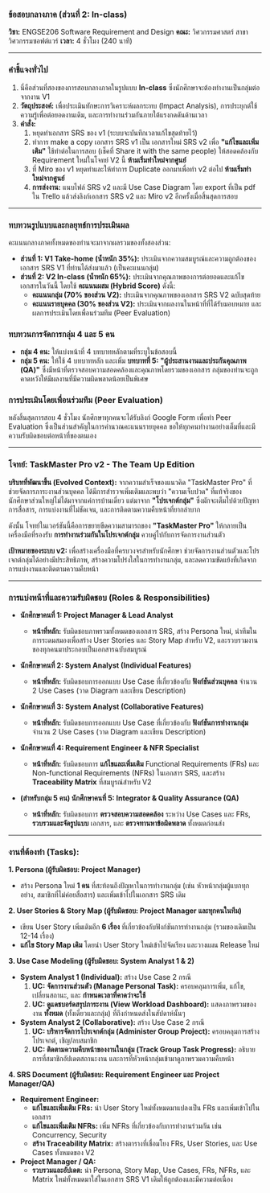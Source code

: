 ### **ข้อสอบกลางภาค (ส่วนที่ 2: In-class)**
**วิชา:** ENGSE206 Software Requirement and Design
**คณะ:** วิศวกรรมศาสตร์ สาขาวิศวกรรมซอฟต์แวร์
**เวลา:** 4 ชั่วโมง (240 นาที)

---

### **คำชี้แจงทั่วไป**
1.  นี่คือส่วนที่สองของการสอบกลางภาคในรูปแบบ **In-class** ซึ่งนักศึกษาจะต้องทำงานเป็นกลุ่มต่อจากงาน V1
2.  **วัตถุประสงค์:** เพื่อประเมินทักษะการวิเคราะห์ผลกระทบ (Impact Analysis), การประยุกต์ใช้ความรู้เพื่อต่อยอดงานเดิม, และการทำงานร่วมกันภายใต้แรงกดดันด้านเวลา
3.  **คำสั่ง:** 
    1. หยุดทำเอกสาร SRS ของ v1 (ระบบจะบันทึกเวลาแก้ไขสุดท้ายไว้)
    2. ทำการ make a copy เอกสาร SRS v1 เป็น เอกสารใหม่ SRS v2 เพื่อ **"แก้ไขและเพิ่มเติม"** ใช้ทำต่อในการสอบ (เช็คที่ Share it with the same people) ให้สอดคล้องกับ Requirement ใหม่ในโจทย์ V2 นี้ **ห้ามเริ่มทำใหม่จากศูนย์**
    3. ที่ Miro ของ v1 หยุดทำและให้ทำการ Duplicate ออกมาเพื่อทำ v2 ต่อไป **ห้ามเริ่มทำใหม่จากศูนย์**
    4.  **การส่งงาน:** แนบไฟล์ SRS v2 และมี Use Case Diagram โดย export ที่เป็น pdf ใน Trello แล้วส่งลิงก์เอกสาร SRS v2 และ Miro v2 อีกครั้งเมื่อสิ้นสุดการสอบ

---

### **ทบทวนรูปแบบและกลยุทธ์การประเมินผล**

คะแนนกลางภาคทั้งหมดของท่านจะมาจากผลรวมของทั้งสองส่วน:

* **ส่วนที่ 1: V1 Take-home (น้ำหนัก 35%):** ประเมินจากความสมบูรณ์และความถูกต้องของเอกสาร SRS V1 ที่ท่านได้ส่งมาแล้ว (เป็นคะแนนกลุ่ม)
* **ส่วนที่ 2: V2 In-class (น้ำหนัก 65%):** ประเมินจากคุณภาพของการต่อยอดและแก้ไขเอกสารในวันนี้ โดยใช้ **คะแนนผสม (Hybrid Score)** ดังนี้:
    * **คะแนนกลุ่ม (70% ของส่วน V2):** ประเมินจากคุณภาพของเอกสาร SRS V2 ฉบับสุดท้าย
    * **คะแนนรายบุคคล (30% ของส่วน V2):** ประเมินจากผลงานในหน้าที่ที่ได้รับมอบหมาย และผลการประเมินโดยเพื่อนร่วมทีม (Peer Evaluation)

### **ทบทวนการจัดการกลุ่ม 4 และ 5 คน**

* **กลุ่ม 4 คน:** ให้แบ่งหน้าที่ 4 บทบาทหลักตามที่ระบุในข้อสอบนี้
* **กลุ่ม 5 คน:** ให้ใช้ 4 บทบาทหลัก และเพิ่ม **บทบาทที่ 5: "ผู้ประสานงานและประกันคุณภาพ (QA)"** ซึ่งมีหน้าที่ตรวจสอบความสอดคล้องและคุณภาพโดยรวมของเอกสาร กลุ่มของท่านจะถูกคาดหวังให้มีผลงานที่มีความผิดพลาดน้อยเป็นพิเศษ

### **การประเมินโดยเพื่อนร่วมทีม (Peer Evaluation)**

หลังสิ้นสุดการสอบ 4 ชั่วโมง นักศึกษาทุกคนจะได้รับลิงก์ Google Form เพื่อทำ Peer Evaluation ซึ่งเป็นส่วนสำคัญในการคำนวณคะแนนรายบุคคล ขอให้ทุกคนทำงานอย่างเต็มที่และมีความรับผิดชอบต่อหน้าที่ของตนเอง

---

### **โจทย์: TaskMaster Pro v2 - The Team Up Edition**

**บริบทที่พัฒนาขึ้น (Evolved Context):**
จากความสำเร็จของแนวคิด "TaskMaster Pro" ที่ช่วยจัดการภาระงานส่วนบุคคล ได้มีการสำรวจเพิ่มเติมและพบว่า "ความเจ็บปวด" ที่แท้จริงของนักศึกษาส่วนใหญ่ไม่ได้มาจากแค่การบ้านเดี่ยว แต่มาจาก **"โปรเจกต์กลุ่ม"** ซึ่งมักจะเต็มไปด้วยปัญหาการสื่อสาร, การแบ่งงานที่ไม่ชัดเจน, และการติดตามความคืบหน้าที่ยากลำบาก

ดังนั้น โจทย์ในเวอร์ชันนี้คือการขยายขีดความสามารถของ **"TaskMaster Pro"** ให้กลายเป็นเครื่องมือที่รองรับ **การทำงานร่วมกันในโปรเจกต์กลุ่ม** ควบคู่ไปกับการจัดการงานส่วนตัว

**เป้าหมายของระบบ v2:**
เพื่อสร้างเครื่องมือที่ครบวงจรสำหรับนักศึกษา ช่วยจัดการงานส่วนตัวและโปรเจกต์กลุ่มได้อย่างมีประสิทธิภาพ, สร้างความโปร่งใสในการทำงานกลุ่ม, และลดความขัดแย้งที่เกิดจากการแบ่งงานและติดตามความคืบหน้า

---

### **การแบ่งหน้าที่และความรับผิดชอบ (Roles & Responsibilities)**

* **นักศึกษาคนที่ 1: Project Manager & Lead Analyst**
    * **หน้าที่หลัก:** รับผิดชอบภาพรวมทั้งหมดของเอกสาร SRS, สร้าง Persona ใหม่, นำทีมในการระดมสมองเพื่อสร้าง User Stories และ Story Map สำหรับ V2, และรวบรวมงานของทุกคนมาประกอบเป็นเอกสารฉบับสมบูรณ์

* **นักศึกษาคนที่ 2: System Analyst (Individual Features)**
    * **หน้าที่หลัก:** รับผิดชอบการออกแบบ Use Case ที่เกี่ยวข้องกับ **ฟังก์ชันส่วนบุคคล** จำนวน 2 Use Cases (วาด Diagram และเขียน Description)

* **นักศึกษาคนที่ 3: System Analyst (Collaborative Features)**
    * **หน้าที่หลัก:** รับผิดชอบการออกแบบ Use Case ที่เกี่ยวข้องกับ **ฟังก์ชันการทำงานกลุ่ม** จำนวน 2 Use Cases (วาด Diagram และเขียน Description)

* **นักศึกษาคนที่ 4: Requirement Engineer & NFR Specialist**
    * **หน้าที่หลัก:** รับผิดชอบการ **แก้ไขและเพิ่มเติม** Functional Requirements (FRs) และ Non-functional Requirements (NFRs) ในเอกสาร SRS, และสร้าง **Traceability Matrix** ที่สมบูรณ์สำหรับ V2

* **(สำหรับกลุ่ม 5 คน) นักศึกษาคนที่ 5: Integrator & Quality Assurance (QA)**
    * **หน้าที่หลัก:** รับผิดชอบการ **ตรวจสอบความสอดคล้อง** ระหว่าง Use Cases และ FRs, **รวบรวมและจัดรูปแบบ** เอกสาร, และ **ตรวจทานหาข้อผิดพลาด** ทั้งหมดก่อนส่ง

---

### **งานที่ต้องทำ (Tasks):**

**1. Persona (ผู้รับผิดชอบ: Project Manager)**
* สร้าง Persona ใหม่ **1 คน** ที่สะท้อนถึงปัญหาในการทำงานกลุ่ม (เช่น หัวหน้ากลุ่มผู้แบกทุกอย่าง, สมาชิกที่ไม่ค่อยสื่อสาร) และเพิ่มเข้าไปในเอกสาร SRS เดิม

**2. User Stories & Story Map (ผู้รับผิดชอบ: Project Manager และทุกคนในทีม)**
* เขียน User Story เพิ่มเติมอีก **6 เรื่อง** ที่เกี่ยวข้องกับฟังก์ชันการทำงานกลุ่ม (รวมของเดิมเป็น 12-14 เรื่อง)
* **แก้ไข Story Map เดิม** โดยนำ User Story ใหม่เข้าไปจัดเรียง และวางแผน Release ใหม่

**3. Use Case Modeling (ผู้รับผิดชอบ: System Analyst 1 & 2)**
* **System Analyst 1 (Individual):** สร้าง Use Case 2 กรณี
    1.  **UC: จัดการงานส่วนตัว (Manage Personal Task):** ครอบคลุมการเพิ่ม, แก้ไข, เปลี่ยนสถานะ, และ **กำหนดเวลาที่คาดว่าจะใช้**
    2.  **UC: ดูแดชบอร์ดสรุปภาระงาน (View Workload Dashboard):** แสดงภาพรวมของงาน **ทั้งหมด** (ทั้งเดี่ยวและกลุ่ม) ที่ถึงกำหนดส่งในสัปดาห์นั้นๆ
* **System Analyst 2 (Collaborative):** สร้าง Use Case 2 กรณี
    1.  **UC: บริหารจัดการโปรเจกต์กลุ่ม (Administer Group Project):** ครอบคลุมการสร้างโปรเจกต์, เชิญ/ลบสมาชิก
    2.  **UC: ติดตามความคืบหน้าของงานในกลุ่ม (Track Group Task Progress):** อธิบายการที่สมาชิกอัปเดตสถานะงาน และการที่หัวหน้ากลุ่มเข้ามาดูภาพรวมความคืบหน้า

**4. SRS Document (ผู้รับผิดชอบ: Requirement Engineer และ Project Manager/QA)**
* **Requirement Engineer:**
    * **แก้ไขและเพิ่มเติม FRs:** นำ User Story ใหม่ทั้งหมดมาแปลงเป็น FRs และเพิ่มเข้าไปในเอกสาร
    * **แก้ไขและเพิ่มเติม NFRs:** เพิ่ม NFRs ที่เกี่ยวข้องกับการทำงานร่วมกัน เช่น Concurrency, Security
    * **สร้าง Traceability Matrix:** สร้างตารางที่เชื่อมโยง FRs, User Stories, และ Use Cases ทั้งหมดของ V2
* **Project Manager / QA:**
    * **รวบรวมและอัปเดต:** นำ Persona, Story Map, Use Cases, FRs, NFRs, และ Matrix ใหม่ทั้งหมดมาใส่ในเอกสาร SRS V1 เดิมให้ถูกต้องและมีความต่อเนื่อง